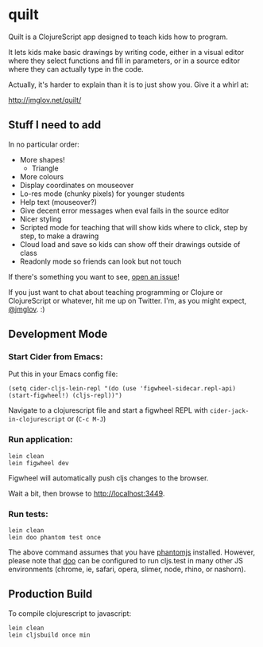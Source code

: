 # quilt

Quilt is a ClojureScript app designed to teach kids how to program.

It lets kids make basic drawings by writing code, either in a visual editor where they select functions and fill in parameters, or in a source editor where they can actually type in the code.

Actually, it's harder to explain than it is to just show you. Give it a whirl at:

http://jmglov.net/quilt/

## Stuff I need to add

In no particular order:

* More shapes!
  * Triangle
* More colours
* Display coordinates on mouseover
* Lo-res mode (chunky pixels) for younger students
* Help text (mouseover?)
* Give decent error messages when eval fails in the source editor
* Nicer styling
* Scripted mode for teaching that will show kids where to click, step by step, to make a drawing
* Cloud load and save so kids can show off their drawings outside of class
* Readonly mode so friends can look but not touch

If there's something you want to see, [open an issue](https://github.com/jmglov/quilt/issues)!

If you just want to chat about teaching programming or Clojure or ClojureScript or whatever, hit me up on Twitter. I'm, as you might expect, [@jmglov](https://twitter.com/jmglov). :)

## Development Mode

### Start Cider from Emacs:

Put this in your Emacs config file:

```
(setq cider-cljs-lein-repl "(do (use 'figwheel-sidecar.repl-api) (start-figwheel!) (cljs-repl))")
```

Navigate to a clojurescript file and start a figwheel REPL with `cider-jack-in-clojurescript` or (`C-c M-J`)

### Run application:

```
lein clean
lein figwheel dev
```

Figwheel will automatically push cljs changes to the browser.

Wait a bit, then browse to [http://localhost:3449](http://localhost:3449).

### Run tests:

```
lein clean
lein doo phantom test once
```

The above command assumes that you have [phantomjs](https://www.npmjs.com/package/phantomjs) installed. However, please note that [doo](https://github.com/bensu/doo) can be configured to run cljs.test in many other JS environments (chrome, ie, safari, opera, slimer, node, rhino, or nashorn).

## Production Build


To compile clojurescript to javascript:

```
lein clean
lein cljsbuild once min
```
